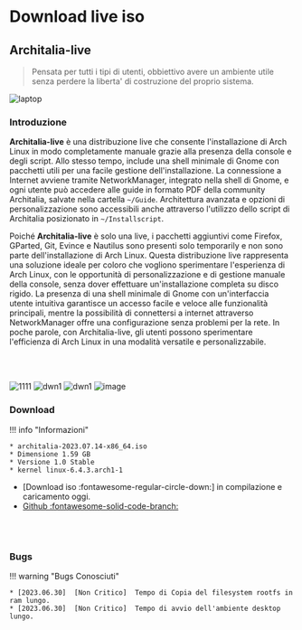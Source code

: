 # Download live iso

## Architalia-live 
> Pensata per tutti i tipi di utenti, obbiettivo avere un ambiente utile senza perdere la liberta' di costruzione del proprio sistema. 

![laptop](https://github.com/ArchItalia/site/assets/117321045/8ccd8676-8bcf-4497-ac06-1caffe4f6a65)


### Introduzione

**Architalia-live** è una distribuzione live che consente l'installazione di Arch Linux in modo completamente manuale grazie alla presenza della console e degli script. Allo stesso tempo, include una shell minimale di Gnome con pacchetti utili per una facile gestione dell'installazione. La connessione a Internet avviene tramite NetworkManager, integrato nella shell di Gnome, e ogni utente può accedere alle guide in formato PDF della community Architalia, salvate nella cartella `~/Guide`. Architettura avanzata e opzioni di personalizzazione sono accessibili anche attraverso l'utilizzo dello script di Architalia posizionato in `~/Installscript`. 

Poiché **Architalia-live** è solo una live, i pacchetti aggiuntivi come Firefox, GParted, Git, Evince e Nautilus sono presenti solo temporarily e non sono parte dell'installazione di Arch Linux. Questa distribuzione live rappresenta una soluzione ideale per coloro che vogliono sperimentare l'esperienza di Arch Linux, con le opportunità di personalizzazione e di gestione manuale della console, senza dover effettuare un'installazione completa su disco rigido. La presenza di una shell minimale di Gnome con un'interfaccia utente intuitiva garantisce un accesso facile e veloce alle funzionalità principali, mentre la possibilità di connettersi a internet attraverso NetworkManager offre una configurazione senza problemi per la rete. In poche parole, con Architalia-live, gli utenti possono sperimentare l'efficienza di Arch Linux in una modalità versatile e personalizzabile.

<br><br>


![1111](https://github.com/ArchItalia/site/assets/117321045/ac35f739-9bd0-449b-ba20-1ad973d25b28)
![dwn1](https://github.com/ArchItalia/site/assets/117321045/01aa7c43-1e7e-4eac-ae29-2de8389c55ba) 
![dwn1](https://github.com/ArchItalia/site/assets/117321045/af18968f-c25f-4a9b-ad7e-7b1c9b977d83)
![image](https://github.com/ArchItalia/site/assets/117321045/3fb5ee96-e769-404e-8374-3a3309ba678f)



### Download

!!! info "Informazioni"
    
    * architalia-2023.07.14-x86_64.iso
    * Dimensione 1.59 GB
    * Versione 1.0 Stable
    * kernel linux-6.4.3.arch1-1

- [Download iso :fontawesome-regular-circle-down:] in compilazione e caricamento oggi.
- [Github :fontawesome-solid-code-branch:](https://github.com/ArchItalia/architalia-live.git)

<br><br>

### Bugs

!!! warning "Bugs Conosciuti"

    * [2023.06.30]  [Non Critico]  Tempo di Copia del filesystem rootfs in ram lungo. 
    * [2023.06.30]  [Non Critico]  Tempo di avvio dell'ambiente desktop lungo. 

<br><br><br><br>

